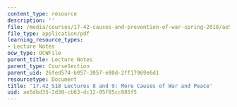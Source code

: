 ```yaml
---
content_type: resource
description: ''
file: /media/courses/17-42-causes-and-prevention-of-war-spring-2018/ae5dbd352d38cb63dc1205f85cc885f5_MIT17_42S18_lec8-9_WarPeace.pdf
file_type: application/pdf
learning_resource_types:
- Lecture Notes
ocw_type: OCWFile
parent_title: Lecture Notes
parent_type: CourseSection
parent_uid: 26fed574-b057-3057-e80d-2ff17969e6d1
resourcetype: Document
title: '17.42_S18 Lectures 8 and 9: More Causes of War and Peace'
uid: ae5dbd35-2d38-cb63-dc12-05f85cc885f5
---
```

